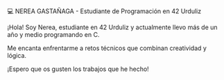 💻 NEREA GASTAÑAGA - Estudiante de Programación en 42 Urduliz

¡Hola! Soy Nerea, estudiante en 42 Urduliz y actualmente llevo más de un año y medio programando en C.

Me encanta enfrentarme a retos técnicos que combinan creatividad y lógica.

¡Espero que os gusten los trabajos que he hecho!
